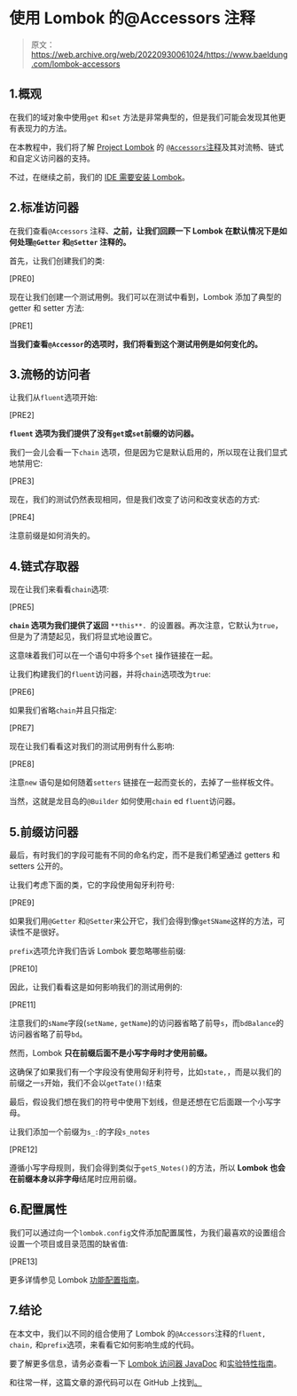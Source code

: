 # 使用 Lombok 的@Accessors 注释

> 原文：<https://web.archive.org/web/20220930061024/https://www.baeldung.com/lombok-accessors>

## 1.概观

在我们的域对象中使用`get` 和`set` 方法是非常典型的，但是我们可能会发现其他更有表现力的方法。

在本教程中，我们将了解 [Project Lombok](/web/20220926200324/https://www.baeldung.com/intro-to-project-lombok) 的 [`@Accessors`注释](https://web.archive.org/web/20220926200324/https://projectlombok.org/features/experimental/Accessors)及其对流畅、链式和自定义访问器的支持。

不过，在继续之前，我们的 [IDE 需要安装 Lombok](/web/20220926200324/https://www.baeldung.com/lombok-ide)。

## 2.标准访问器

在我们查看`@Accessors` 注释、**之前，让我们回顾一下 Lombok 在默认情况下是如何处理`@Getter` 和`@Setter` 注释的。**

首先，让我们创建我们的类:

[PRE0]

现在让我们创建一个测试用例。我们可以在测试中看到，Lombok 添加了典型的 getter 和 setter 方法:

[PRE1]

**当我们查看`@Accessor`的选项时，我们将看到这个测试用例是如何变化的。**

## 3.流畅的访问者

让我们从`fluent`选项开始:

[PRE2]

**`fluent` 选项为我们提供了没有`get`或`set`前缀的访问器。**

我们一会儿会看一下`chain` 选项，但是因为它是默认启用的，所以现在让我们显式地禁用它:

[PRE3]

现在，我们的测试仍然表现相同，但是我们改变了访问和改变状态的方式:

[PRE4]

注意前缀是如何消失的。

## 4.链式存取器

现在让我们来看看`chain`选项:

[PRE5]

**`chain` 选项为我们提供了返回** `**this**. `的设置器。再次注意，它默认为`true`，但是为了清楚起见，我们将显式地设置它。

这意味着我们可以在一个语句中将多个`set` 操作链接在一起。

让我们构建我们的`fluent`访问器，并将`chain`选项改为`true`:

[PRE6]

如果我们省略`chain`并且只指定:

[PRE7]

现在让我们看看这对我们的测试用例有什么影响:

[PRE8]

注意`new` 语句是如何随着`setters` 链接在一起而变长的，去掉了一些样板文件。

当然，这就是龙目岛的`@Builder` 如何使用`chain` ed `fluent`访问器。

## 5.前缀访问器

最后，有时我们的字段可能有不同的命名约定，而不是我们希望通过 getters 和 setters 公开的。

让我们考虑下面的类，它的字段使用匈牙利符号:

[PRE9]

如果我们用`@Getter` 和`@Setter`来公开它，我们会得到像`getSName`这样的方法，可读性不是很好。

`prefix`选项允许我们告诉 Lombok 要忽略哪些前缀:

[PRE10]

因此，让我们看看这是如何影响我们的测试用例的:

[PRE11]

注意我们的`sName`字段(`setName,` `getName`)的访问器省略了前导`s`，而`bdBalance`的访问器省略了前导`bd`。

然而，Lombok **只在前缀后面不是小写字母时才使用前缀。**

这确保了如果我们有一个字段没有使用匈牙利符号，比如`state,`，而是以我们的前缀之一`s`开始，我们不会以`getTate()!`结束

最后，假设我们想在我们的符号中使用下划线，但是还想在它后面跟一个小写字母。

让我们添加一个前缀为`s_:`的字段`s_notes`

[PRE12]

遵循小写字母规则，我们会得到类似于`getS_Notes()`的方法，所以 **Lombok 也会在前缀本身以非字母**结尾时应用前缀。

## 6.配置属性

我们可以通过向一个`lombok.config`文件添加配置属性，为我们最喜欢的设置组合设置一个项目或目录范围的缺省值:

[PRE13]

更多详情参见 Lombok [功能配置指南](https://web.archive.org/web/20220926200324/https://projectlombok.org/features/configuration)。

## 7.结论

在本文中，我们以不同的组合使用了 Lombok 的`@Accessors`注释的`fluent, chain,` 和`prefix`选项，来看看它如何影响生成的代码。

要了解更多信息，请务必查看一下 [Lombok 访问器 JavaDoc](https://web.archive.org/web/20220926200324/https://projectlombok.org/api/lombok/experimental/Accessors.html) 和[实验特性指南](https://web.archive.org/web/20220926200324/https://projectlombok.org/features/experimental/Accessors)。

和往常一样，这篇文章的源代码可以在 GitHub 上找到[。](https://web.archive.org/web/20220926200324/https://github.com/eugenp/tutorials/tree/master/lombok-modules/lombok-2)